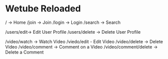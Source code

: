 # Wetube Reloaded

/ -> Home
/join -> Join
/login -> Login
/search -> Search

/users/edit-> Edit User Profile
/users/delete -> Delete User Profile

/video/watch -> Watch Video
/viedo/edit - Edit Video
/video/delete -> Delete Video
/video/comment -> Comment on a Video
/video/comment/delete -> Delete a Comment

